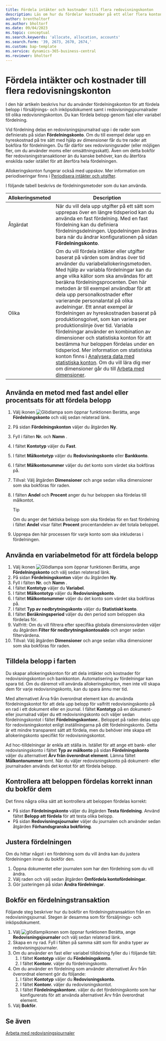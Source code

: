 ```yaml
---
title: Fördela intäkter och kostnader till flera redovisningskonton
description: Läs om hur du fördelar kostnader på ett eller flera konton i redovisningen.
author: brentholtorf
ms.author: bholtorf
ms.date: 09/04/2023
ms.topic: conceptual
ms.search.keywords: 'allocate, allocation, accounts'
ms.search.form: '39, 2673, 2670, 2674,'
ms.custom: bap-template
ms.service: dynamics-365-business-central
ms.reviewer: bholtorf
---
```


# <a name="allocate-revenue-and-costs-to-multiple-general-ledger-accounts"></a>Fördela intäkter och kostnader till flera redovisningskonton

I den här artikeln beskrivs hur du använder fördelningskonton för att fördela belopp i försäljnings- och inköpsdokument samt i redovisningsjournalrader till olika redovisningskonton. Du kan fördela belopp genom fast eller variabel fördelning.  

Vid fördelning delas en redovisningsjournalrad upp i de rader som definierats på sidan **Fördelningskonto**. Om du till exempel delar upp en hyreskostnad på tre sätt med hjälp av dimensioner får du tre rader att bokföra för fördelningen. Du får därför sex redovisningsrader (eller möjligen fler, om du använder moms eller omsättningsskatt). Även om detta bokför fler redovisningstransaktioner än du kanske behöver, kan du återföra enskilda rader istället för att återföra hela fördelningen.

Allokeringskonton fungerar också med uppskov. Mer information om periodiseringar finns i [Periodisera intäkter och utgifter](finance-how-defer-revenue-expenses.md).

I följande tabell beskrivs de fördelningsmetoder som du kan använda.

|Allokeringsmetod  |Description  |
|---------|---------|
|Åtgärdat     | När du vill dela upp utgifter på ett sätt som upprepas över en längre tidsperiod kan du använda en fast fördelning. Med en fast fördelning kan du definiera fördelningsdelningen. Uppdelningen ändras bara när du ändrar konfigurationen på sidan **Fördelningskonto**.        |
|Olika     | Om du vill fördela intäkter eller utgifter baserat på värden som ändras över tid använder du variabelallokeringsmetoden. Med hjälp av variabla fördelningar kan du ange vilka källor som ska användas för att beräkna fördelningsprocenten. Den här metoden är till exempel användbar för att dela upp personalkostnader efter varierande personalantal på olika avdelningar. Ett annat exempel är fördelningen av hyreskostnaden baserat på produktionsgolvet, som kan variera per produktionslinje över tid. Variabla fördelningar använder en kombination av dimensioner och statistiska konton för att bestämma hur beloppen fördelas under en tidsperiod. Mer information om statistiska konton finns i [Analysera data med statistiska konton](bi-use-statistical-accounts.md). Om du vill lära dig mer om dimensioner går du till [Arbeta med dimensioner](finance-dimensions.md).        |

## <a name="use-a-fixed-share-or-percentage-method-to-allocate-amounts"></a>Använda en metod med fast andel eller procentsats för att fördela belopp

1. Välj ikonen ![Glödlampa som öppnar funktionen Berätta](media/ui-search/search_small.png "Berätta vad du vill göra"), ange **Fördelningskonto** och välj sedan relaterad länk.  
1. På sidan **Fördelningskonton** väljer du åtgärden **Ny**.
1. Fyll i fälten **Nr.** och **Namn** .
1. I fältet **Kontotyp** väljer du **Fast**.
1. I fältet **Målkontotyp** väljer du **Redovisningskonto** eller **Bankkonto**.
1. I fältet **Målkontonummer** väljer du det konto som värdet ska bokföras på.
1. Tillval: Välj åtgärden **Dimensioner** och ange sedan vilka dimensioner som ska bokföras för raden.
1. I fälten **Andel** och **Procent** anger du hur beloppen ska fördelas till målkontot.
  
   > [!TIP]
   > Om du anger det faktiska belopp som ska fördelas för en fast fördelning i fältet **Andel** visar fältet **Procent** procentandelen av det totala beloppet.
1. Upprepa den här processen för varje konto som ska inkluderas i fördelningen.

## <a name="use-a-variable-method-to-allocate-amounts"></a>Använda en variabelmetod för att fördela belopp

1. Välj ikonen ![Glödlampa som öppnar funktionen Berätta](media/ui-search/search_small.png "Berätta vad du vill göra"), ange **Fördelningskonto** och välj sedan relaterad länk.  
1. På sidan **Fördelningskonton** väljer du åtgärden **Ny**.
1. Fyll i fälten **Nr.** och **Namn** .
1. I fältet **Kontotyp** väljer du **Variabel**.
1. I fältet **Målkontotyp** väljer du **Redovisningskonto**.
1. I fältet **Målkontonummer** väljer du det konto som värdet ska bokföras på.
1. I fältet **Typ av nedbrytningskonto** väljer du **Statistiskt konto**.
1. I fältet **Beräkningsperiod** väljer du den period som beloppen ska fördelas för.
1. Valfritt: Om du vill filtrera efter specifika globala dimensionsvärden väljer du åtgärden **Filter för nedbrytningskontosaldo** och anger sedan filtervärdena.
1. Tillval: Välj åtgärden **Dimensioner** och ange sedan vilka dimensioner som ska bokföras för raden.

## <a name="allocate-amounts-on-the-fly"></a>Tilldela belopp i farten

Du skapar allokeringskonton för att dela intäkter och kostnader för redovisningskonton och bankkonton. Automatisering av fördelningar kan spara tid. Om du däremot vill använda allokeringskonton, men inte vill skapa dem för varje redovisningskonto, kan du spara ännu mer tid.

Med alternativet Ärva från överordnat element kan du använda fördelningskontot för att dela upp belopp för valfritt redovisningskonto på en rad i ett dokument eller en journal. I fältet **Kontotyp** på en dokument- eller journalrad väljer du ett redovisningskonto och väljer sedan fördelningskontot i fältet **Fördelningskontonr.**. Beloppet på raden delas upp för redovisningskontot enligt inställningarna på ditt fördelningskonto. Detta är ett mindre transparent sätt att fördela, men du behöver inte skapa ett allokeringskonto specifikt för redovisningskontot.

Ad hoc-tilldelningar är enkla att ställa in. Istället för att ange ett bank- eller redovisningskonto i fältet **Typ av målkonto** på sidan **Fördelningskonto** väljer du alternativet **Ärv från överordnat element**. Lämna fältet **Målkontonummer** tomt. När du väljer redovisningskonto på dokument- eller journalraden används det kontot för att fördela belopp.

## <a name="verify-that-amounts-distribute-correctly-before-you-post-them"></a>Kontrollera att beloppen fördelas korrekt innan du bokför dem

Det finns några olika sätt att kontrollera att beloppen fördelas korrekt:

* På sidan **Fördelningskonto** väljer du åtgärden **Testa fördelning**. Använd fältet **Belopp att fördela** för att testa olika belopp.
* På sidan **Redovisningsjournaler** väljer du journalen och använder sedan åtgärden **Förhandsgranska bokföring**.

## <a name="adjust-the-distribution"></a>Justera fördelningen

Om du hittar något i en fördelning som du vill ändra kan du justera fördelningen innan du bokför den.  

1. Öppna dokumentet eller journalen som har den fördelning som du vill ändra.
1. Välj raden och välj sedan åtgärden **Omfördela kontofördelningar**.
1. Gör justeringen på sidan **Ändra fördelningar**.

## <a name="post-an-allocation-transaction"></a>Bokför en fördelningstransaktion

Följande steg beskriver hur du bokför en fördelningstransaktion från en redovisningsjournal. Stegen är desamma som för försäljnings- och inköpsdokument.

1. Välj ![glödlampikonen som öppnar funktionen Berätta](media/ui-search/search_small.png "Berätta vad du vill göra"), ange **Redovisningsjournaler** och välj sedan relaterad länk.  
1. Skapa en ny rad. Fyll i fälten på samma sätt som för andra typer av redovisningsjournaler.
1. Om du använder en fast eller variabel tilldelning fyller du i följande fält:
    1. I fältet **Kontotyp** väljer du **Fördelningskonto**.
    1. I fältet **Kontonr.** väljer du fördelningskonto.
1. Om du använder en fördelning som använder alternativet Ärv från överordnat element gör du följande:
    1. I fältet **Kontotyp** väljer du **Redovisningskonto**.
    1. I fältet **Kontonr.** väljer du redovisningskontot.
    1. I fältet **Fördelningskontonr.** väljer du det fördelningskonto som har konfigurerats för att använda alternativet Ärv från överordnat element. 
1. Välj **Bokför**.

## <a name="see-also"></a>Se även

[Arbeta med redovisningsjournaler](ui-work-general-journals.md)  
